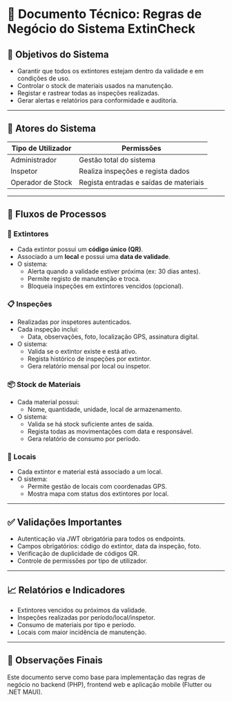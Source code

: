 
# 📘 Documento Técnico: Regras de Negócio do Sistema ExtinCheck

## 🎯 Objetivos do Sistema

- Garantir que todos os extintores estejam dentro da validade e em condições de uso.
- Controlar o stock de materiais usados na manutenção.
- Registar e rastrear todas as inspeções realizadas.
- Gerar alertas e relatórios para conformidade e auditoria.

---

## 👥 Atores do Sistema

| Tipo de Utilizador | Permissões |
|--------------------|------------|
| Administrador      | Gestão total do sistema |
| Inspetor           | Realiza inspeções e regista dados |
| Operador de Stock  | Regista entradas e saídas de materiais |

---

## 🔄 Fluxos de Processos

### 🧯 Extintores
- Cada extintor possui um **código único (QR)**.
- Associado a um **local** e possui uma **data de validade**.
- O sistema:
  - Alerta quando a validade estiver próxima (ex: 30 dias antes).
  - Permite registo de manutenção e troca.
  - Bloqueia inspeções em extintores vencidos (opcional).

### 📋 Inspeções
- Realizadas por inspetores autenticados.
- Cada inspeção inclui:
  - Data, observações, foto, localização GPS, assinatura digital.
- O sistema:
  - Valida se o extintor existe e está ativo.
  - Regista histórico de inspeções por extintor.
  - Gera relatório mensal por local ou inspetor.

### 📦 Stock de Materiais
- Cada material possui:
  - Nome, quantidade, unidade, local de armazenamento.
- O sistema:
  - Valida se há stock suficiente antes de saída.
  - Regista todas as movimentações com data e responsável.
  - Gera relatório de consumo por período.

### 📍 Locais
- Cada extintor e material está associado a um local.
- O sistema:
  - Permite gestão de locais com coordenadas GPS.
  - Mostra mapa com status dos extintores por local.

---

## ✅ Validações Importantes

- Autenticação via JWT obrigatória para todos os endpoints.
- Campos obrigatórios: código do extintor, data da inspeção, foto.
- Verificação de duplicidade de códigos QR.
- Controle de permissões por tipo de utilizador.

---

## 📈 Relatórios e Indicadores

- Extintores vencidos ou próximos da validade.
- Inspeções realizadas por período/local/inspetor.
- Consumo de materiais por tipo e período.
- Locais com maior incidência de manutenção.

---

## 📌 Observações Finais

Este documento serve como base para implementação das regras de negócio no backend (PHP), frontend web e aplicação mobile (Flutter ou .NET MAUI).
